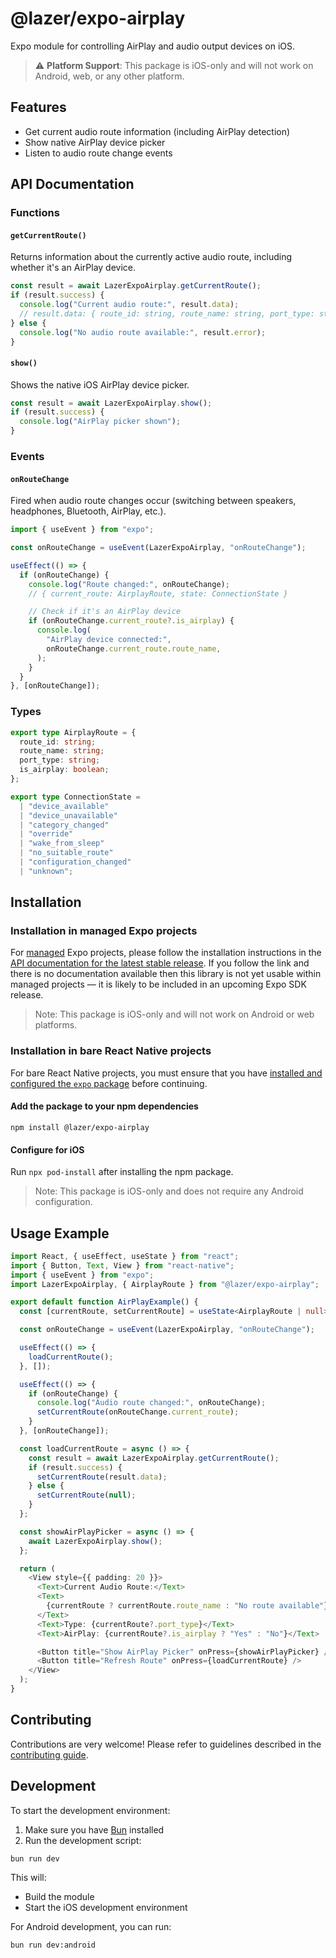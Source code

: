 # @lazer/expo-airplay

Expo module for controlling AirPlay and audio output devices on iOS.

> ⚠️ **Platform Support**: This package is iOS-only and will not work on
> Android, web, or any other platform.

## Features

- Get current audio route information (including AirPlay detection)
- Show native AirPlay device picker
- Listen to audio route change events

## API Documentation

### Functions

#### `getCurrentRoute()`

Returns information about the currently active audio route, including whether
it's an AirPlay device.

```typescript
const result = await LazerExpoAirplay.getCurrentRoute();
if (result.success) {
  console.log("Current audio route:", result.data);
  // result.data: { route_id: string, route_name: string, port_type: string, is_airplay: boolean }
} else {
  console.log("No audio route available:", result.error);
}
```

#### `show()`

Shows the native iOS AirPlay device picker.

```typescript
const result = await LazerExpoAirplay.show();
if (result.success) {
  console.log("AirPlay picker shown");
}
```

### Events

#### `onRouteChange`

Fired when audio route changes occur (switching between speakers, headphones,
Bluetooth, AirPlay, etc.).

```typescript
import { useEvent } from "expo";

const onRouteChange = useEvent(LazerExpoAirplay, "onRouteChange");

useEffect(() => {
  if (onRouteChange) {
    console.log("Route changed:", onRouteChange);
    // { current_route: AirplayRoute, state: ConnectionState }

    // Check if it's an AirPlay device
    if (onRouteChange.current_route?.is_airplay) {
      console.log(
        "AirPlay device connected:",
        onRouteChange.current_route.route_name,
      );
    }
  }
}, [onRouteChange]);
```

### Types

```typescript
export type AirplayRoute = {
  route_id: string;
  route_name: string;
  port_type: string;
  is_airplay: boolean;
};

export type ConnectionState =
  | "device_available"
  | "device_unavailable"
  | "category_changed"
  | "override"
  | "wake_from_sleep"
  | "no_suitable_route"
  | "configuration_changed"
  | "unknown";
```

## Installation

### Installation in managed Expo projects

For [managed](https://docs.expo.dev/archive/managed-vs-bare/) Expo projects,
please follow the installation instructions in the
[API documentation for the latest stable release](#api-documentation). If you
follow the link and there is no documentation available then this library is not
yet usable within managed projects &mdash; it is likely to be included in an
upcoming Expo SDK release.

> Note: This package is iOS-only and will not work on Android or web platforms.

### Installation in bare React Native projects

For bare React Native projects, you must ensure that you have
[installed and configured the `expo` package](https://docs.expo.dev/bare/installing-expo-modules/)
before continuing.

#### Add the package to your npm dependencies

```
npm install @lazer/expo-airplay
```

#### Configure for iOS

Run `npx pod-install` after installing the npm package.

> Note: This package is iOS-only and does not require any Android configuration.

## Usage Example

```typescript
import React, { useEffect, useState } from "react";
import { Button, Text, View } from "react-native";
import { useEvent } from "expo";
import LazerExpoAirplay, { AirplayRoute } from "@lazer/expo-airplay";

export default function AirPlayExample() {
  const [currentRoute, setCurrentRoute] = useState<AirplayRoute | null>(null);

  const onRouteChange = useEvent(LazerExpoAirplay, "onRouteChange");

  useEffect(() => {
    loadCurrentRoute();
  }, []);

  useEffect(() => {
    if (onRouteChange) {
      console.log("Audio route changed:", onRouteChange);
      setCurrentRoute(onRouteChange.current_route);
    }
  }, [onRouteChange]);

  const loadCurrentRoute = async () => {
    const result = await LazerExpoAirplay.getCurrentRoute();
    if (result.success) {
      setCurrentRoute(result.data);
    } else {
      setCurrentRoute(null);
    }
  };

  const showAirPlayPicker = async () => {
    await LazerExpoAirplay.show();
  };

  return (
    <View style={{ padding: 20 }}>
      <Text>Current Audio Route:</Text>
      <Text>
        {currentRoute ? currentRoute.route_name : "No route available"}
      </Text>
      <Text>Type: {currentRoute?.port_type}</Text>
      <Text>AirPlay: {currentRoute?.is_airplay ? "Yes" : "No"}</Text>

      <Button title="Show AirPlay Picker" onPress={showAirPlayPicker} />
      <Button title="Refresh Route" onPress={loadCurrentRoute} />
    </View>
  );
}
```

## Contributing

Contributions are very welcome! Please refer to guidelines described in the
[contributing guide](https://github.com/expo/expo#contributing).

## Development

To start the development environment:

1. Make sure you have [Bun](https://bun.sh) installed
2. Run the development script:

```bash
bun run dev
```

This will:

- Build the module
- Start the iOS development environment

For Android development, you can run:

```bash
bun run dev:android
```
